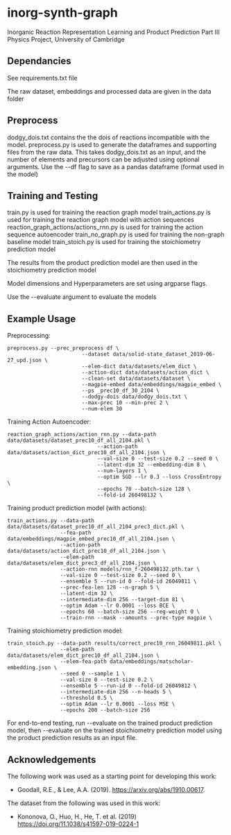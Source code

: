 # inorg-synth-graph

Inorganic Reaction Representation Learning and Product Prediction
Part III Physics Project, University of Cambridge

## Dependancies 

See requirements.txt file

The raw dataset, embeddings and processed data are given in the data folder

## Preprocess

dodgy_dois.txt contains the the dois of reactions incompatible with the model.
preprocess.py is used to generate the dataframes and supporting files from the raw data. This takes dodgy_dois.txt as an input, and the number of elements and precursors can be adjusted using optional arguments.
Use the --df flag to save as a pandas dataframe (format used in the model)

## Training and Testing

train.py is used for training the reaction graph model
train_actions.py is used for training the reaction graph model with action sequences
reaction_graph_actions/actions_rnn.py is used for training the action sequence autoencoder
train_no_graph.py is used for training the non-graph baseline model
train_stoich.py is used for training the stoichiometry prediction model


The results from the product prediction model are then used in the stoichiometry prediction model

Model dimensions and Hyperparameters are set using argparse flags.

Use the --evaluate argument to evaluate the models


## Example Usage

Preprocessing:
```
preprocess.py --prec_preprocess df \
                        --dataset data/solid-state_dataset_2019-06-27_upd.json \
                        --elem-dict data/datasets/elem_dict \
                        --action-dict data/datasets/action_dict \
                        --clean-set data/datasets/dataset \
                        --magpie-embed data/embeddings/magpie_embed \
                        --ps _prec10_df_30_2104 \
                        --dodgy-dois data/dodgy_dois.txt \
                        --max-prec 10 --min-prec 2 \
                        --num-elem 30
```

Training Action Autoencoder:
```
reaction_graph_actions/action_rnn.py --data-path data/datasets/dataset_prec10_df_all_2104.pkl \
                             --action-path data/datasets/action_dict_prec10_df_all_2104.json \
                             --val-size 0 --test-size 0.2 --seed 0 \
                             --latent-dim 32 --embedding-dim 8 \
                             --num-layers 1 \
                             --optim SGD --lr 0.3 --loss CrossEntropy \
                             --epochs 70 --batch-size 128 \
                             --fold-id 260498132 \
```

Training product prediction model (with actions):
```
train_actions.py --data-path data/datasets/dataset_prec10_df_all_2104_prec3_dict.pkl \
                 --fea-path data/embeddings/magpie_embed_prec10_df_all_2104.json \
                 --action-path data/datasets/action_dict_prec10_df_all_2104.json \
                 --elem-path data/datasets/elem_dict_prec3_df_all_2104.json \
                 --action-rnn models/rnn_f-260498132.pth.tar \
                 --val-size 0 --test-size 0.2 --seed 0 \
                 --ensemble 5 --run-id 0 --fold-id 26049811 \
                 --prec-fea-len 128 --n-graph 5 \
                 --latent-dim 32 \
                 --intermediate-dim 256 --target-dim 81 \
                 --optim Adam --lr 0.0001 --loss BCE \
                 --epochs 60 --batch-size 256 --reg-weight 0 \
                 --train-rnn --mask --amounts --prec-type magpie \
```

Training stoichiometry prediction model:
```
train_stoich.py --data-path results/correct_prec10_rnn_26049811.pkl \
                 --elem-path data/datasets/elem_dict_prec10_df_all_2104.json \
                 --elem-fea-path data/embeddings/matscholar-embedding.json \
                 --seed 0 --sample 1 \
                 --val-size 0 --test-size 0.2 \
                 --ensemble 5 --run-id 0 --fold-id 26049812 \
                 --intermediate-dim 256 --n-heads 5 \
                 --threshold 0.5 \
                 --optim Adam --lr 0.0001 --loss MSE \
                 --epochs 200 --batch-size 256 
```

For end-to-end testing, run --evaluate on the trained product prediction model, then --evaluate on the trained stoichiometry prediction model using the product prediction results as an input file.

## Acknowledgements

The following work was used as a starting point for developing this work:
- Goodall, R.E., & Lee, A.A. (2019). https://arxiv.org/abs/1910.00617.

The dataset from the following was used in this work:
- Kononova, O., Huo, H., He, T. et al. (2019)  https://doi.org/11.1038/s41597-019-0224-1 




